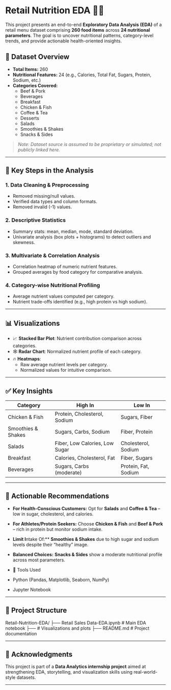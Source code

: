 # Retail Nutrition EDA 🛒🥗

This project presents an end-to-end **Exploratory Data Analysis (EDA)** of a retail menu dataset comprising **260 food items** across **24 nutritional parameters**. The goal is to uncover nutritional patterns, category-level trends, and provide actionable health-oriented insights.

## 📂 Dataset Overview

- **Total Items:** 260
- **Nutritional Features:** 24 (e.g., Calories, Total Fat, Sugars, Protein, Sodium, etc.)
- **Categories Covered:**  
  - Beef & Pork  
  - Beverages  
  - Breakfast  
  - Chicken & Fish  
  - Coffee & Tea  
  - Desserts  
  - Salads  
  - Smoothies & Shakes  
  - Snacks & Sides  

> _Note: Dataset source is assumed to be proprietary or simulated; not publicly linked here._

---

## 🧪 Key Steps in the Analysis

### 1. Data Cleaning & Preprocessing
- Removed missing/null values.
- Verified data types and column formats.
- Removed invalid (-1) values.

### 2. Descriptive Statistics
- Summary stats: mean, median, mode, standard deviation.
- Univariate analysis (box plots + histograms) to detect outliers and skewness.

### 3. Multivariate & Correlation Analysis
- Correlation heatmap of numeric nutrient features.
- Grouped averages by food category for comparative analysis.

### 4. Category-wise Nutritional Profiling
- Average nutrient values computed per category.
- Nutrient trade-offs identified (e.g., high protein vs high sodium).

---

## 📊 Visualizations

- 📈 **Stacked Bar Plot**: Nutrient contribution comparison across categories.
- 🕸️ **Radar Chart**: Normalized nutrient profile of each category.
- 🔥 **Heatmaps**:
  - Raw average nutrient levels per category.
  - Normalized values for intuitive comparison.

---

## ✅ Key Insights

| Category          | High In                        | Low In                          |
|-------------------|-------------------------------|----------------------------------|
| Chicken & Fish    | Protein, Cholesterol, Sodium  | Sugars, Fiber                   |
| Smoothies & Shakes| Sugars, Carbs, Sodium         | Fiber, Protein                  |
| Salads            | Fiber, Low Calories, Low Sugar| Cholesterol, Sodium             |
| Breakfast         | Calories, Cholesterol, Fat    | Fiber, Sugars                   |
| Beverages         | Sugars, Carbs (moderate)      | Protein, Fat, Sodium            |

---

## 🎯 Actionable Recommendations

- **For Health-Conscious Customers:** Opt for **Salads** and **Coffee & Tea** – low in sugar, cholesterol, and calories.
- **For Athletes/Protein Seekers:** Choose **Chicken & Fish** and **Beef & Pork** – rich in protein but monitor sodium intake.
- **Limit I**ntake Of:** **Smoothies & Shakes** due to high sugar and sodium levels despite their “healthy” image.
- **Balanced Choices:** **Snacks & Sides** show a moderate nutritional profile across most parameters.

- 📌 Tools Used

- Python (Pandas, Matplotlib, Seaborn, NumPy)
- Jupyter Notebook

---

## 📁 Project Structure

Retail-Nutrition-EDA/
├── Retail Sales Data-EDA.ipynb # Main EDA notebook
├──  # Visualizations and plots
├── README.md # Project documentation


---

## 🙌 Acknowledgments

This project is part of a **Data Analytics internship project** aimed at strengthening EDA, storytelling, and visualization skills using real-world-style datasets.

---




